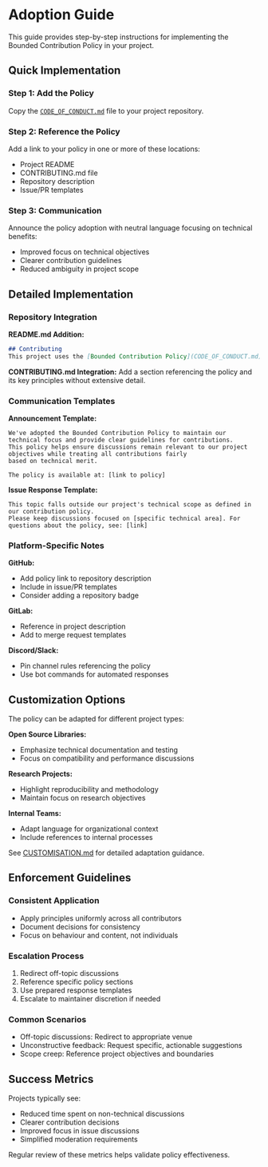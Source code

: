 # Adoption Guide

This guide provides step-by-step instructions for implementing the Bounded Contribution Policy in your project.

## Quick Implementation

### Step 1: Add the Policy

Copy the [`CODE_OF_CONDUCT.md`](../CODE_OF_CONDUCT.md) file to your project repository.

### Step 2: Reference the Policy

Add a link to your policy in one or more of these locations:

- Project README
- CONTRIBUTING.md file
- Repository description
- Issue/PR templates

### Step 3: Communication

Announce the policy adoption with neutral language focusing on technical benefits:

- Improved focus on technical objectives
- Clearer contribution guidelines
- Reduced ambiguity in project scope

## Detailed Implementation

### Repository Integration

**README.md Addition:**

```markdown
## Contributing
This project uses the [Bounded Contribution Policy](CODE_OF_CONDUCT.md) to maintain technical focus and clear contribution guidelines.
```

**CONTRIBUTING.md Integration:**
Add a section referencing the policy and its key principles without extensive detail.

### Communication Templates

**Announcement Template:**

```
We've adopted the Bounded Contribution Policy to maintain our technical focus and provide clear guidelines for contributions.
This policy helps ensure discussions remain relevant to our project objectives while treating all contributions fairly
based on technical merit.

The policy is available at: [link to policy]
```

**Issue Response Template:**

```
This topic falls outside our project's technical scope as defined in our contribution policy.
Please keep discussions focused on [specific technical area]. For questions about the policy, see: [link]
```

### Platform-Specific Notes

**GitHub:**

- Add policy link to repository description
- Include in issue/PR templates
- Consider adding a repository badge

**GitLab:**

- Reference in project description
- Add to merge request templates

**Discord/Slack:**

- Pin channel rules referencing the policy
- Use bot commands for automated responses

## Customization Options

The policy can be adapted for different project types:

**Open Source Libraries:**

- Emphasize technical documentation and testing
- Focus on compatibility and performance discussions

**Research Projects:**

- Highlight reproducibility and methodology
- Maintain focus on research objectives

**Internal Teams:**

- Adapt language for organizational context
- Include references to internal processes

See [CUSTOMISATION.md](CUSTOMISATION.md) for detailed adaptation guidance.

## Enforcement Guidelines

### Consistent Application

- Apply principles uniformly across all contributors
- Document decisions for consistency
- Focus on behaviour and content, not individuals

### Escalation Process

1. Redirect off-topic discussions
2. Reference specific policy sections
3. Use prepared response templates
4. Escalate to maintainer discretion if needed

### Common Scenarios

- Off-topic discussions: Redirect to appropriate venue
- Unconstructive feedback: Request specific, actionable suggestions
- Scope creep: Reference project objectives and boundaries

## Success Metrics

Projects typically see:

- Reduced time spent on non-technical discussions
- Clearer contribution decisions
- Improved focus in issue discussions
- Simplified moderation requirements

Regular review of these metrics helps validate policy effectiveness.
